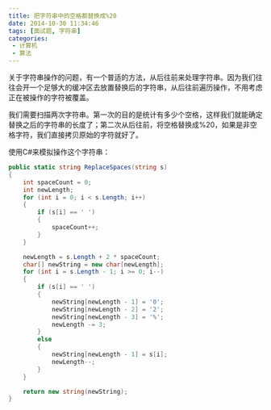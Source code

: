 ```yaml
---
title: 把字符串中的空格都替换成%20
date: 2014-10-30 11:34:46
tags: [面试题, 字符串]
categories: 
 - 计算机
 - 算法
---
```

关于字符串操作的问题，有一个普适的方法，从后往前来处理字符串。因为我们往往会开一个足够大的缓冲区去放置替换后的字符串，从后往前遍历操作，不用考虑正在被操作的字符被覆盖。

我们需要扫描两次字符串。第一次的目的是统计有多少个空格，这样我们就能确定替换之后的字符串的长度了；第二次从后往前，将空格替换成%20，如果是非空格字符，我们直接拷贝原始的字符就好了。

使用C#来模拟操作这个字符串：
``` csharp
public static string ReplaceSpaces(string s)
{
    int spaceCount = 0;
    int newLength;
    for (int i = 0; i < s.Length; i++)
    {
        if (s[i] == ' ')
        {
            spaceCount++;
        }
    }

    newLength = s.Length + 2 * spaceCount;
    char[] newString = new char[newLength];
    for (int i = s.Length - 1; i >= 0; i--)
    {
        if (s[i] == ' ')
        {
            newString[newLength - 1] = '0';
            newString[newLength - 2] = '2';
            newString[newLength - 3] = '%';
            newLength -= 3;
        }
        else
        {
            newString[newLength - 1] = s[i];
            newLength--;
        }
    }

    return new string(newString);
}
```